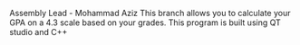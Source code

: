 Assembly Lead - Mohammad Aziz
This branch allows you to calculate your GPA on a 4.3 scale based on your grades.
This program is built using QT studio and C++

